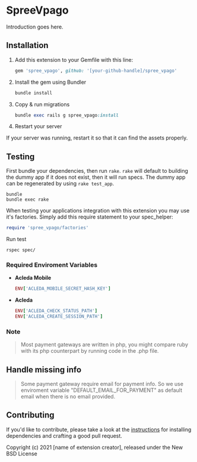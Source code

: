 # SpreeVpago

Introduction goes here.

## Installation

1. Add this extension to your Gemfile with this line:

    ```ruby
    gem 'spree_vpago', github: '[your-github-handle]/spree_vpago'
    ```

2. Install the gem using Bundler

    ```ruby
    bundle install
    ```

3. Copy & run migrations

    ```ruby
    bundle exec rails g spree_vpago:install
    ```

4. Restart your server

  If your server was running, restart it so that it can find the assets properly.

## Testing

First bundle your dependencies, then run `rake`. `rake` will default to building the dummy app if it does not exist, then it will run specs. The dummy app can be regenerated by using `rake test_app`.

```shell
bundle
bundle exec rake
```

When testing your applications integration with this extension you may use it's factories.
Simply add this require statement to your spec_helper:

```ruby
require 'spree_vpago/factories'
```

Run test
```
rspec spec/
```
### Required Enviroment Variables

- **Acleda Mobile**
    ```ruby
    ENV['ACLEDA_MOBILE_SECRET_HASH_KEY']
    ```
- **Acleda**
    ```ruby
    ENV['ACLEDA_CHECK_STATUS_PATH']
    ENV['ACLEDA_CREATE_SESSION_PATH']
    ```
### Note
> Most payment gateways are written in php, you might compare ruby with its php counterpart by running code in the .php file.

## Handle missing info
> Some payment gateway require email for payment info. So we use enviroment variable "DEFAULT_EMAIL_FOR_PAYMENT" as default email when there is no email provided.

## Contributing

If you'd like to contribute, please take a look at the
[instructions](CONTRIBUTING.md) for installing dependencies and crafting a good
pull request.

Copyright (c) 2021 [name of extension creator], released under the New BSD License
